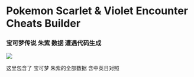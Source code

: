 # Pokemon Scarlet & Violet Encounter Cheats Builder
### 宝可梦传说 朱紫 数据 遭遇代码生成

<img src="https://livedoor.blogimg.jp/ruimusume/imgs/a/a/aaf2e5bd.png"/>


这里包含了 宝可梦 朱紫的全部数据 含中英日对照
